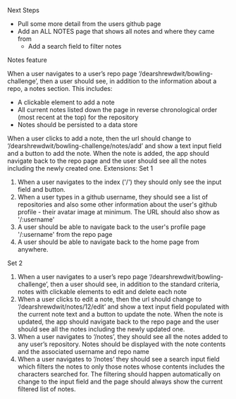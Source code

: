 Next Steps

<!-- * When search is made, go to /:username page (modify current Repos Page) -->
  <!-- * Only have search bar on search page -->
  <!-- * Set up return from individual Repo to users Repos page -->
  * Pull some more detail from the users github page
* Add an ALL NOTES page that shows all notes and where they came from
  * Add a search field to filter notes

Notes feature

When a user navigates to a user’s repo page ‘/dearshrewdwit/bowling-challenge’, then a user should see, in addition to the information about a repo, a notes section. This includes:
- A clickable element to add a note
- All current notes listed down the page in reverse chronological order (most recent at the top) for the repository
- Notes should be persisted to a data store

When a user clicks to add a note, then the url should change to ‘/dearshrewdwit/bowling-challenge/notes/add’ and show a text input field and a button to add the note. When the note is added, the app should navigate back to the repo page and the user should see all the notes including the newly created one.
Extensions:
Set 1
1. When a user navigates to the index ('/') they should only see the input field and button. 
2. When a user types in a github username, they should see a list of repositories and also some other information about the user's github profile - their avatar image at minimum. The URL should also show as '/:username'
3. A user should be able to navigate back to the user's profile page '/:username' from the repo page 
4. A user should be able to navigate back to the home page from anywhere.

Set 2
1. When a user navigates to a user’s repo page ‘/dearshrewdwit/bowling-challenge’, then a user should see, in addition to the standard criteria, notes with clickable elements to edit and delete each note
2. When a user clicks to edit a note, then the url should change to ‘/dearshrewdwit/notes/12/edit’ and show a text input field populated with the current note text and a button to update the note. When the note is updated, the app should navigate back to the repo page and the user should see all the notes including the newly updated one.
3. When a user navigates to ‘/notes’, they should see all the notes added to any user’s repository. Notes should be displayed with the note contents and the associated username and repo name
4. When a user navigates to ‘/notes’ they should see a search input field which filters the notes to only those notes whose contents includes the characters searched for. The filtering should happen automatically on change to the input field and the page should always show the current filtered list of notes.